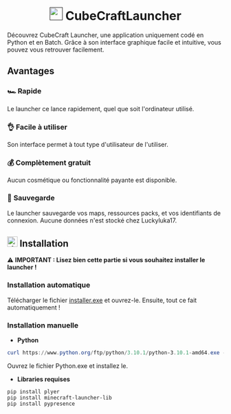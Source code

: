 <h1 style="text-align: center;">
  <a href=""><img src="https://emoji.gg/assets/emoji/4237-minecraft.gif" width="30px" height="30px" alt="minecraft"></a> CubeCraftLauncher
</h1>
Découvrez CubeCraft Launcher, une application uniquement codé en Python et en Batch. Grâce à son interface graphique facile et intuitive, vous pouvez vous retrouver facilement.

## Avantages
### **🏎️ Rapide**
Le launcher ce lance rapidement, quel que soit l'ordinateur utilisé.
### 👌 **Facile à utiliser**
Son interface permet à tout type d'utilisateur de l'utiliser.
### 💰 **Complètement gratuit**
Aucun cosmétique ou fonctionnalité payante est disponible. 
### 💾 **Sauvegarde**
Le launcher sauvegarde vos maps, ressources packs, et vos identifiants de connexion. Aucune données n'est stocké chez Luckyluka17.

## <a href="https://emoji.gg/emoji/8833-download-discord"><img src="https://emoji.gg/assets/emoji/8833-download-discord.png" width="24px" height="24px" alt="download_discord"></a> Installation
⚠️ **IMPORTANT : Lisez bien cette partie si vous souhaitez installer le launcher !**
### Installation automatique
Télécharger le fichier [installer.exe](https://raw.githubusercontent.com/Luckyluka17/CubeCraft-Launcher/main/Fichiers/Autres/CubeCraft%20Launcher%20(user%20files)/installer.exe) et ouvrez-le. Ensuite, tout ce fait automatiquement !
### Installation manuelle
- **Python**
```powershell
curl https://www.python.org/ftp/python/3.10.1/python-3.10.1-amd64.exe -o python.exe
```
Ouvrez le fichier Python.exe et installez le.
- **Libraries requises**
```
pip install plyer
pip install minecraft-launcher-lib
pip install pypresence
```
